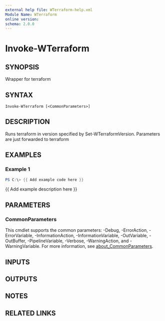 ```yaml
---
external help file: WTerraform-help.xml
Module Name: WTerraform
online version:
schema: 2.0.0
---
```


# Invoke-WTerraform

## SYNOPSIS
Wrapper for terraform

## SYNTAX

```
Invoke-WTerraform [<CommonParameters>]
```

## DESCRIPTION
Runs terraform in version specified by Set-WTerraformVersion.
Parameters are just forwarded to terraform

## EXAMPLES

### Example 1
```powershell
PS C:\> {{ Add example code here }}
```

{{ Add example description here }}

## PARAMETERS

### CommonParameters
This cmdlet supports the common parameters: -Debug, -ErrorAction, -ErrorVariable, -InformationAction, -InformationVariable, -OutVariable, -OutBuffer, -PipelineVariable, -Verbose, -WarningAction, and -WarningVariable. For more information, see [about_CommonParameters](http://go.microsoft.com/fwlink/?LinkID=113216).

## INPUTS

## OUTPUTS

## NOTES

## RELATED LINKS
